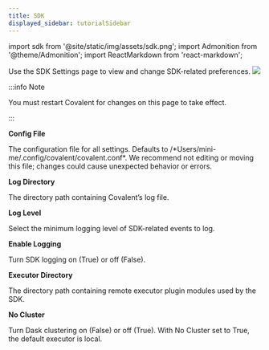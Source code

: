 ```yaml
---
title: SDK
displayed_sidebar: tutorialSidebar
---
```


import sdk from '@site/static/img/assets/sdk.png';
import Admonition from '@theme/Admonition';
import ReactMarkdown from 'react-markdown';

Use the SDK Settings page to view and change SDK-related preferences.
<img src={sdk}/>

:::info Note

You must restart Covalent for changes on this page to take effect.

:::

**Config File**

<div style={{marginTop:'-17px',marginBottom:'10px'}}>
The configuration file for all settings. Defaults to /*Users/mini-me/.config/covalent/covalent.conf*. We recommend not editing or moving this file; changes could cause unexpected behavior or errors.
</div>

**Log Directory**

<div style={{marginTop:'-17px',marginBottom:'10px'}}>
The directory path containing Covalent’s log file.
</div>

**Log Level**

<div style={{marginTop:'-17px',marginBottom:'10px'}}>
Select the minimum logging level of SDK-related events to log.
</div>

**Enable Logging**

<div style={{marginTop:'-17px',marginBottom:'10px'}}>
Turn SDK logging on (True) or off (False).
</div>

**Executor Directory**

<div style={{marginTop:'-17px',marginBottom:'10px'}}>
The directory path containing remote executor plugin modules used by the SDK.
</div>

**No Cluster**

<div style={{marginTop:'-17px',marginBottom:'10px'}}>
Turn Dask clustering on (False) or off (True). With No Cluster set to True, the default executor is local.
</div>
